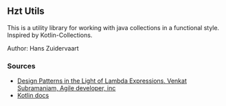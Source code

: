 ## Hzt Utils

This is a utility library for working with java collections in a functional style. Inspired by Kotlin-Collections.

Author: Hans Zuidervaart

### Sources
- [Design Patterns in the Light of Lambda Expressions. Venkat Subramaniam, Agile developer, inc](https://www.youtube.com/watch?v=WN9kgdSVhDo)
- [Kotlin docs](https://kotlinlang.org/docs/home.html)
